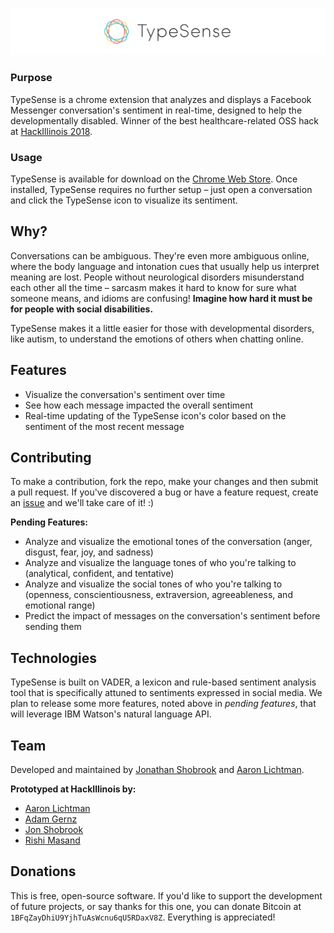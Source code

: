 ![Logo](assets/logo.png)

<!--Badges go here-->

### Purpose

TypeSense is a chrome extension that analyzes and displays a Facebook Messenger conversation's sentiment in real-time, designed to help the developmentally disabled. Winner of the best healthcare-related OSS hack at [HackIllinois 2018](https://devpost.com/software/typesense).

<!--Demo gif goes here-->

### Usage

TypeSense is available for download on the [Chrome Web Store](https://chrome.google.com/webstore/detail/typesense/clobcenoagdldmnkhnglomkgcfhoaiff). Once installed, TypeSense requires no further setup – just open a conversation and click the TypeSense icon to visualize its sentiment.

<!--__How to read the graph:__-->

## Why?

Conversations can be ambiguous. They're even more ambiguous online, where the body language and intonation cues that usually help us interpret meaning are lost. People without neurological disorders misunderstand each other all the time – sarcasm makes it hard to know for sure what someone means, and idioms are confusing! __Imagine how hard it must be for people with social disabilities.__

TypeSense makes it a little easier for those with developmental disorders, like autism, to understand the emotions of others when chatting online.

## Features

* Visualize the conversation's sentiment over time
* See how each message impacted the overall sentiment
* Real-time updating of the TypeSense icon's color based on the sentiment of the most recent message

## Contributing

To make a contribution, fork the repo, make your changes and then submit a pull request. If you've discovered a bug or have a feature request, create an [issue](https://github.com/shobrook/TypeSense/issues/new) and we'll take care of it! :)

__Pending Features:__
* Analyze and visualize the emotional tones of the conversation (anger, disgust, fear, joy, and sadness)
* Analyze and visualize the language tones of who you're talking to (analytical, confident, and tentative)
* Analyze and visualize the social tones of who you're talking to (openness, conscientiousness, extraversion, agreeableness, and emotional range)
* Predict the impact of messages on the conversation's sentiment before sending them

## Technologies

TypeSense is built on VADER, a lexicon and rule-based sentiment analysis tool that is specifically attuned to sentiments expressed in social media. We plan to release some more features, noted above in _pending features_, that will leverage IBM Watson's natural language API.

## Team

Developed and maintained by [Jonathan Shobrook](https://github.com/shobrook) and [Aaron Lichtman](https://github.com/alichtman).

**Prototyped at HackIllinois by:**

* [Aaron Lichtman](https://github.com/alichtman)
* [Adam Gernz](https://github.com/agernz)
* [Jon Shobrook](https://github.com/shobrook)
* [Rishi Masand](https://github.com/darthbatman)

## Donations 

This is free, open-source software. If you'd like to support the development of future projects, or say thanks for this one, you can donate Bitcoin at `1BFqZayDhiU9YjhTuAsWcnu6qU5RDaxV8Z`. Everything is appreciated!
